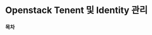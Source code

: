 # Openstack Tenent 및 Identity 관리


<h3>목차</h3>
<!--stackedit_data:
eyJoaXN0b3J5IjpbLTMwMDcxMTk3MCwxNTAxNzkwODMwXX0=
-->